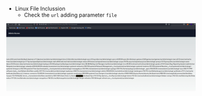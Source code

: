 - Linux File Inclussion
	- Check the `url` adding parameter `file`

![](./img/Pasted%20image%2020240213235821.png)


